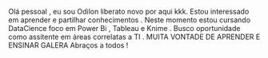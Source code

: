 Olá pessoal , eu sou Odilon liberato novo por aqui kkk.
Estou interessado em aprender e partilhar conhecimentos .
Neste momento estou cursando DataCience foco em Power Bi , Tableau e Knime .
Busco oportunidade como assitente em áreas correlatas a TI .
MUITA VONTADE DE APRENDER E ENSINAR GALERA 
Abraços a todos !
